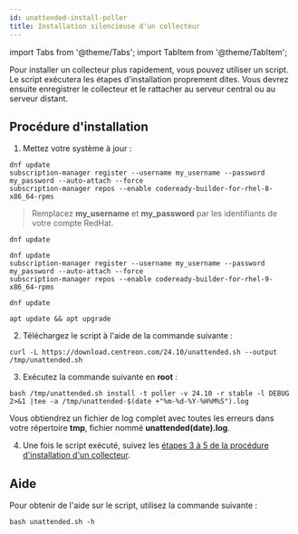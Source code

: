 ```yaml
---
id: unattended-install-poller
title: Installation silencieuse d'un collecteur
---
```

import Tabs from '@theme/Tabs';
import TabItem from '@theme/TabItem';

Pour installer un collecteur plus rapidement, vous pouvez utiliser un script. Le script exécutera les étapes d'installation proprement dites. Vous devrez ensuite enregistrer le collecteur et le rattacher au serveur central ou au serveur distant.

## Procédure d'installation

1. Mettez votre système à jour :

<Tabs groupId="sync">
<TabItem value="RHEL 8" label="RHEL 8">

```shell
dnf update
subscription-manager register --username my_username --password my_password --auto-attach --force
subscription-manager repos --enable codeready-builder-for-rhel-8-x86_64-rpms
```

> Remplacez **my_username** et **my_password** par les identifiants de votre compte RedHat.

</TabItem>

<TabItem value="Alma / Oracle Linux 8" label="Alma / Oracle Linux 8">

```shell
dnf update
```

</TabItem>
<TabItem value="RHEL 9" label="RHEL 9">

```shell
dnf update
subscription-manager register --username my_username --password my_password --auto-attach --force
subscription-manager repos --enable codeready-builder-for-rhel-9-x86_64-rpms
```

</TabItem>
<TabItem value="Alma / Oracle Linux 9" label="Alma / Oracle Linux 9">

```shell
dnf update
```

</TabItem>
<TabItem value="Debian 12" label="Debian 12">

```shell
apt update && apt upgrade
```

</TabItem>
</Tabs>

2. Téléchargez le script à l'aide de la commande suivante :

```shell
curl -L https://download.centreon.com/24.10/unattended.sh --output /tmp/unattended.sh
```

3. Exécutez la commande suivante en **root** :

```shell
bash /tmp/unattended.sh install -t poller -v 24.10 -r stable -l DEBUG  2>&1 |tee -a /tmp/unattended-$(date +"%m-%d-%Y-%H%M%S").log
```

  Vous obtiendrez un fichier de log complet avec toutes les erreurs dans votre répertoire **tmp**, fichier nommé **unattended(date).log**.

4. Une fois le script exécuté, suivez les [étapes 3 à 5 de la procédure d'installation d'un collecteur](./using-packages.md#step-3-register-the-server).

## Aide

Pour obtenir de l'aide sur le script, utilisez la commande suivante :

```shell
bash unattended.sh -h
```
